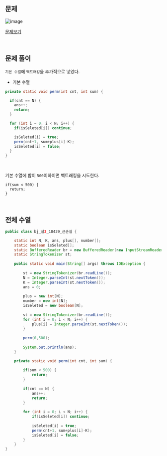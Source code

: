 ## 문제

![image](https://user-images.githubusercontent.com/62600984/126499975-fe21f9af-0e38-4c14-8894-70d0a8dba593.png)

[문제보기](https://www.acmicpc.net/problem/18429)

<br>

## 문제 풀이

`기본 수열`에 `백트래킹`을 추가적으로 넣었다.

- 기본 수열
```java
private static void perm(int cnt, int sum) {

  if(cnt == N) {
    ans++;
    return;
  }

  for (int i = 0; i < N; i++) {
    if(isSeleted[i]) continue;

    isSeleted[i] = true;
    perm(cnt+1, sum+plus[i]-K);
    isSeleted[i] = false;
  }
}
```

<br>

기본 수열에 합이 `500`이하이면 백트래킹을 시도한다.

```
if(sum < 500) {
  return;
}
```

<br>

## 전체 수열

```java
public class bj_실3_18429_근손실 {

	static int N, K, ans, plus[], number[];
	static boolean isSeleted[];
	static BufferedReader br = new BufferedReader(new InputStreamReader(System.in));
	static StringTokenizer st;
	
	public static void main(String[] args) throws IOException {
		
		st = new StringTokenizer(br.readLine());
		N = Integer.parseInt(st.nextToken());
		K = Integer.parseInt(st.nextToken());
		ans = 0;
		
		plus = new int[N];
		number = new int[N];
		isSeleted = new boolean[N];
		
		st = new StringTokenizer(br.readLine());
		for (int i = 0; i < N; i++) {
			plus[i] = Integer.parseInt(st.nextToken());
		}
		
		perm(0,500);
		
		System.out.println(ans);
	}

	private static void perm(int cnt, int sum) {
		
		if(sum < 500) {
			return;
		}
		
		if(cnt == N) {
			ans++;
			return;
		}
		
		for (int i = 0; i < N; i++) {
			if(isSeleted[i]) continue;
			
			isSeleted[i] = true;
			perm(cnt+1, sum+plus[i]-K);
			isSeleted[i] = false;
		}
	}
}
```
